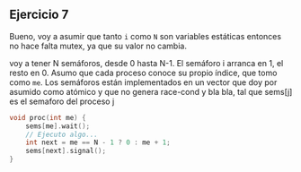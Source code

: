 ## Ejercicio 7

Bueno, voy a asumir que tanto `i` como `N` son variables estáticas entonces no hace falta mutex, ya que su valor no cambia.

voy a tener N semáforos, desde 0 hasta N-1. El semáforo i arranca en 1, el resto en 0. Asumo que cada proceso conoce su propio índice, que tomo como `me`. Los semáforos están implementados en un vector que doy por asumido como atómico y que no genera race-cond y bla bla, tal que sems[j] es el semaforo del proceso j

```c
void proc(int me) {
    sems[me].wait();
    // Ejecuto algo...
    int next = me == N - 1 ? 0 : me + 1;
    sems[next].signal();
}
```

